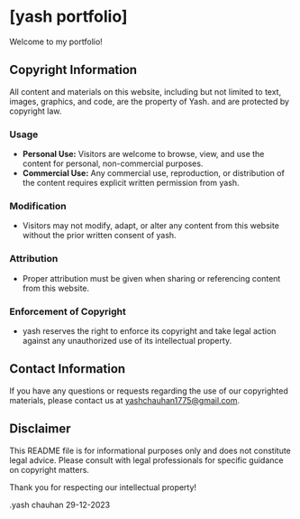 # [yash portfolio]

Welcome to my portfolio!

## Copyright Information

All content and materials on this website, including but not limited to text, images, graphics, and code, are the property of Yash. and are protected by copyright law.

### Usage

- **Personal Use:** Visitors are welcome to browse, view, and use the content for personal, non-commercial purposes.
- **Commercial Use:** Any commercial use, reproduction, or distribution of the content requires explicit written permission from yash.

### Modification

- Visitors may not modify, adapt, or alter any content from this website without the prior written consent of yash.

### Attribution

- Proper attribution must be given when sharing or referencing content from this website.

### Enforcement of Copyright

- yash reserves the right to enforce its copyright and take legal action against any unauthorized use of its intellectual property.

## Contact Information

If you have any questions or requests regarding the use of our copyrighted materials, please contact us at yashchauhan1775@gmail.com.

## Disclaimer

This README file is for informational purposes only and does not constitute legal advice. Please consult with legal professionals for specific guidance on copyright matters.

Thank you for respecting our intellectual property!

.yash chauhan
29-12-2023
